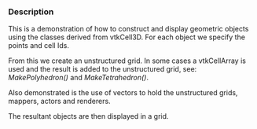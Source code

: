 ### Description
This is a demonstration of how to construct and display geometric objects using the classes derived from vtkCell3D. For each object we specify the points and cell Ids. 

From this we create an unstructured grid. In some cases a vtkCellArray is used and the result is added to the unstructured grid, see: *MakePolyhedron()* and *MakeTetrahedron()*.

Also demonstrated is the use of vectors to hold the unstructured grids, mappers, actors and renderers.

The resultant objects are then displayed in a grid.
